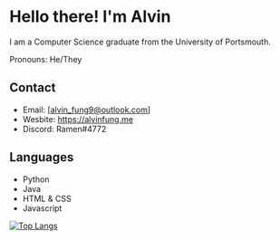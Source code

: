 # Hello there! I'm Alvin

I am a Computer Science graduate from the University of Portsmouth.

Pronouns: He/They  

## Contact

- Email: [alvin_fung9@outlook.com]
- Wesbite: <https://alvinfung.me>
- Discord: Ramen#4772

## Languages

- Python
- Java
- HTML & CSS
- Javascript

[![Top Langs](https://github-readme-stats.vercel.app/api/top-langs/?username=Alvin-Fung&layout=compact&theme=dark)](https://github.com/anuraghazra/github-readme-stats)

